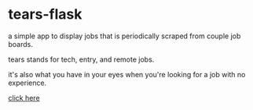 # tears-flask

a simple app to display jobs that is periodically scraped from couple job boards.

tears stands for tech, entry, and remote jobs.

it's also what you have in your eyes when you're looking for a job with no experience.

[click here](https://tearsjobs.careers)
